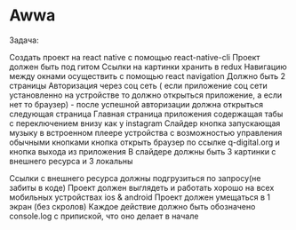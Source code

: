# Awwa

Задача:

Создать проект на react native с помощью react-native-cli
Проект должен быть под гитом
Ссылки на картинки хранить в redux
Навигацию между окнами осуществить с помощью react navigation
Должно быть 2 страницы
Авторизация через соц сеть ( если приложение соц сети установленно на устройстве то должно открыться приложение, а если нет то браузер) - после успешной авторизации должна открыться следующая страница
Главная страница приложения содержащая табы с переключением внизу как у instagram 
  Cлайдер
  кнопка запускающая музыку в встроенном плеере устройства с возможностью управления обычными кнопками
  кнопка открыть браузер по ссылке q-digital.org и кнопка выхода из приложения
  В слайдере должны быть 3 картинки с внешнего ресурса и 3 локальны


Ссылки с внешнего ресурса должны подгрузиться по запросу(не забиты в коде)
Проект должен выглядеть и работать хорошо на всех мобильных устройствах ios & android
Проект должен умещаться в 1 экран (без скролов)
Каждое действие должно быть обозначено console.log с припиской, что оно делает в начале
